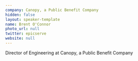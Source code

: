 ```yaml
---
company: Canopy, a Public Benefit Company
hidden: false
layout: speaker-template
name: Brent O'Connor
photo_url: null
twitter: epicserve
website: null
---
```


Director of Engineering at Canopy, a Public Benefit Company